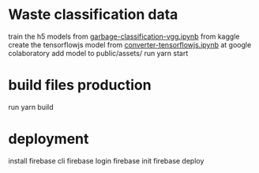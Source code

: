 # Waste classification data
train the h5 models from [garbage-classification-vgg.ipynb](https://www.kaggle.com/williamchans/garbage-classification-cnn-comparison-vgg) from kaggle
create the tensorflowjs model from [converter-tensorflowjs.ipynb](https://colab.research.google.com/drive/1Q4dH8th2kipi6B0UHBLRmGxl5AuoJlz4?usp=sharing) at google colaboratory
add model to public/assets/
run yarn start
# build files production
run yarn build
# deployment
install firebase cli
firebase login
firebase init
firebase deploy
